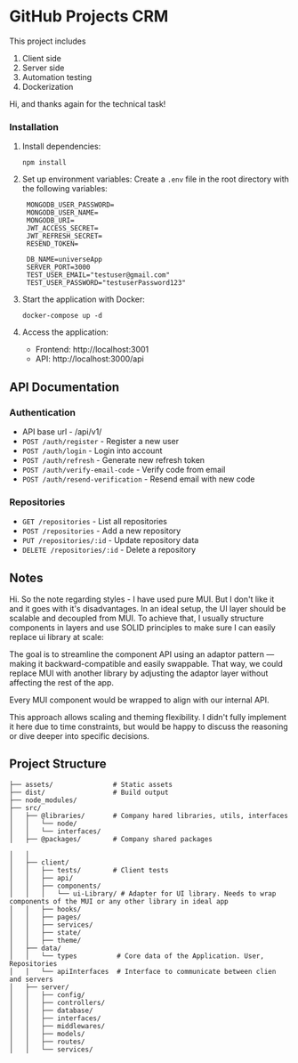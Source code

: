 # GitHub Projects CRM

This project includes 
1. Client side 
2. Server side
3. Automation testing
4. Dockerization

Hi, and thanks again for the technical task!

### Installation

1. Install dependencies:
   ```
   npm install
   ```

2. Set up environment variables:
   Create a `.env` file in the root directory with the following variables:
   ```
    MONGODB_USER_PASSWORD=
    MONGODB_USER_NAME=
    MONGODB_URI=
    JWT_ACCESS_SECRET=
    JWT_REFRESH_SECRET=
    RESEND_TOKEN=

    DB_NAME=universeApp
    SERVER_PORT=3000
    TEST_USER_EMAIL="testuser@gmail.com"
    TEST_USER_PASSWORD="testuserPassword123"
   ```

3. Start the application with Docker:
   ```
   docker-compose up -d
   ```
   
4. Access the application:
   - Frontend: http://localhost:3001
   - API: http://localhost:3000/api

## API Documentation

### Authentication
- API base url - /api/v1/   
- `POST /auth/register` - Register a new user
- `POST /auth/login` - Login into account
- `POST /auth/refresh` - Generate new refresh token
- `POST /auth/verify-email-code` - Verify code from email
- `POST /auth/resend-verification` - Resend email with new code

### Repositories
- `GET /repositories` - List all repositories
- `POST /repositories` - Add a new repository
- `PUT /repositories/:id` - Update repository data
- `DELETE /repositories/:id` - Delete a repository


## Notes

Hi. So the note regarding styles - I have used pure MUI. But I don't like it and it goes with it's disadvantages.
In an ideal setup, the UI layer should be scalable and decoupled from MUI. To achieve that, I usually structure components in layers and use SOLID principles to make sure I can easily replace ui library at scale:

The goal is to streamline the component API using an adaptor pattern — making it backward-compatible and easily swappable. That way, we could replace MUI with another library by adjusting the adaptor layer without affecting the rest of the app.

Every MUI component would be wrapped to align with our internal API. 

This approach allows scaling and theming flexibility. I didn't fully implement it here due to time constraints, but would be happy to discuss the reasoning or dive deeper into specific decisions.

## Project Structure

```
├── assets/               # Static assets
├── dist/                 # Build output
├── node_modules/        
├── src/                 
│   ├── @libraries/       # Company hared libraries, utils, interfaces
│   │   └── node/
│   │   └── interfaces/
│   ├── @packages/        # Company shared packages

│   │
│   ├── client/       
│   │   ├── tests/        # Client tests
│   │   ├── api/
│   │   ├── components/
│   │   │   └── ui-Library/ # Adapter for UI library. Needs to wrap components of the MUI or any other library in ideal app
│   │   ├── hooks/
│   │   ├── pages/
│   │   ├── services/
│   │   ├── state/
│   │   ├── theme/
│   ├── data/            
│   │   └── types          # Core data of the Application. User, Repositories
│   │   └── apiInterfaces  # Interface to communicate between clien and servers
│   ├── server/            
│   │   ├── config/
│   │   ├── controllers/
│   │   ├── database/
│   │   ├── interfaces/
│   │   ├── middlewares/
│   │   ├── models/
│   │   ├── routes/
│   │   └── services/